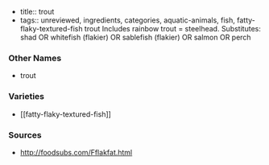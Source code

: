 - title:: trout
- tags:: unreviewed, ingredients, categories, aquatic-animals, fish, fatty-flaky-textured-fish
trout Includes rainbow trout = steelhead. Substitutes: shad OR whitefish (flakier) OR sablefish (flakier) OR salmon OR perch

### Other Names

* trout

### Varieties

* [[fatty-flaky-textured-fish]]

### Sources
* http://foodsubs.com/Fflakfat.html
